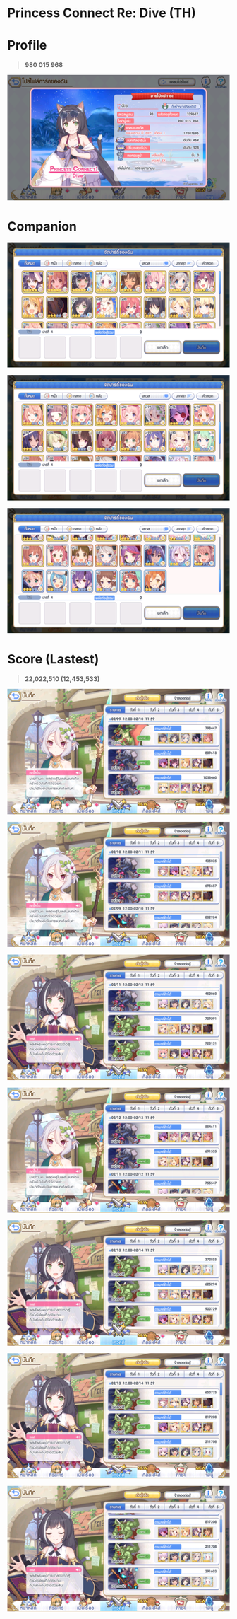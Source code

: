 # Princess Connect Re: Dive (TH)

# Profile

> **980 015 968**

![Alt text](https://github.com/monkeymc/pc-re-dive/blob/main/img/profile.png)

# Companion

![Alt text](https://github.com/monkeymc/pc-re-dive/blob/main/img/team-1.png)

![Alt text](https://github.com/monkeymc/pc-re-dive/blob/main/img/team-2.png)

![Alt text](https://github.com/monkeymc/pc-re-dive/blob/main/img/team-3.png)

# Score (Lastest)

> **22,022,510 (12,453,533)**

![Alt text](https://github.com/monkeymc/pc-re-dive/blob/main/img/previous-1.png)

![Alt text](https://github.com/monkeymc/pc-re-dive/blob/main/img/previous-2.png)

![Alt text](https://github.com/monkeymc/pc-re-dive/blob/main/img/previous-3.png)

![Alt text](https://github.com/monkeymc/pc-re-dive/blob/main/img/previous-4.png)

![Alt text](https://github.com/monkeymc/pc-re-dive/blob/main/img/previous-5.png)

![Alt text](https://github.com/monkeymc/pc-re-dive/blob/main/img/previous-6.1.png)

![Alt text](https://github.com/monkeymc/pc-re-dive/blob/main/img/previous-6.2.png)